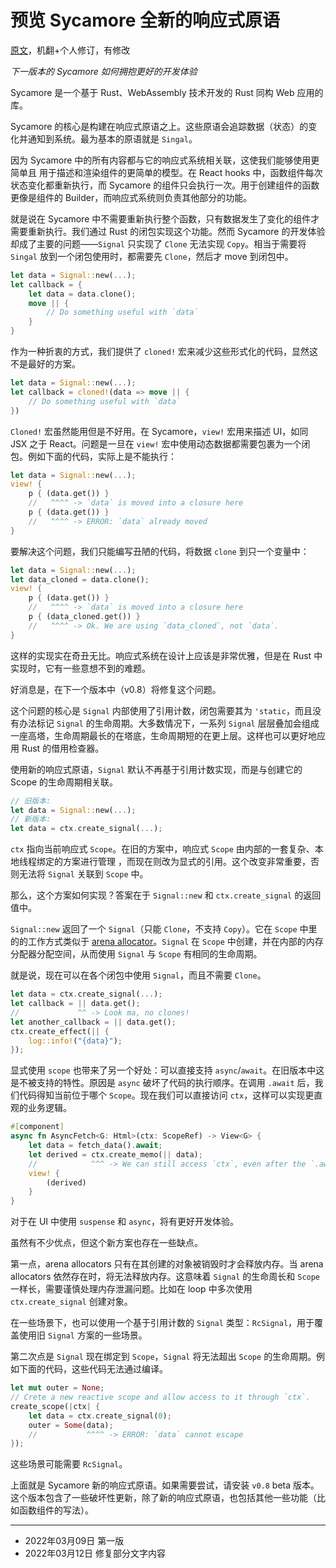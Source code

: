 # 预览 Sycamore 全新的响应式原语

[原文][original_post]，机翻+个人修订，有修改

[original_post]: https://github.com/sycamore-rs/sycamore/blob/master/docs/posts/new-reactive-primitives.md

_下一版本的 Sycamore 如何拥抱更好的开发体验_

Sycamore 是一个基于 Rust、WebAssembly 技术开发的 Rust 同构 Web 应用的库。

Sycamore 的核心是构建在响应式原语之上。这些原语会追踪数据（状态）的变化并通知到系统。最为基本的原语就是 `Singal`。

因为 Sycamore 中的所有内容都与它的响应式系统相关联，这使我们能够使用更简单且
用于描述和渲染组件的更简单的模型。在 React hooks 中，函数组件每次状态变化都重新执行，而 Sycamore 的组件只会执行一次。用于创建组件的函数更像是组件的 Builder，而响应式系统则负责其他部分的功能。

就是说在 Sycamore 中不需要重新执行整个函数，只有数据发生了变化的组件才需要重新执行。我们通过 Rust 的闭包实现这个功能。然而 Sycamore 的开发体验却成了主要的问题——`Signal` 只实现了 `Clone` 无法实现 `Copy`。相当于需要将 `Singal` 放到一个闭包使用时，都需要先 `Clone`，然后才 move 到闭包中。

```rust
let data = Signal::new(...);
let callback = {
    let data = data.clone();
    move || {
        // Do something useful with `data`
    }
}
```

作为一种折衷的方式，我们提供了 `cloned!` 宏来减少这些形式化的代码，显然这不是最好的方案。

```rust
let data = Signal::new(...);
let callback = cloned!(data => move || {
    // Do something useful with `data`
})
```

`Cloned!` 宏虽然能用但是不好用。在 Sycamore，`view!` 宏用来描述 UI，如同 JSX 之于 React。问题是一旦在 `view!` 宏中使用动态数据都需要包裹为一个闭包。例如下面的代码，实际上是不能执行：

```rust
let data = Signal::new(...);
view! {
    p { (data.get()) }
    //   ^^^^ -> `data` is moved into a closure here
    p { (data.get()) }
    //   ^^^^ -> ERROR: `data` already moved
}
```

要解决这个问题，我们只能编写丑陋的代码，将数据 `clone` 到只一个变量中：

```rust
let data = Signal::new(...);
let data_cloned = data.clone();
view! {
    p { (data.get()) }
    //   ^^^^ -> `data` is moved into a closure here
    p { (data_cloned.get()) }
    //   ^^^^ -> Ok. We are using `data_cloned`, not `data`.
}
```

这样的实现实在奇丑无比。响应式系统在设计上应该是非常优雅，但是在 Rust 中实现时，它有一些意想不到的难题。

好消息是，在下一个版本中（v0.8）将修复这个问题。

这个问题的核心是 `Signal` 内部使用了引用计数，闭包需要其为 `'static`，而且没有办法标记 `Signal` 的生命周期。大多数情况下，一系列 `Signal` 层层叠加会组成一座高塔，生命周期最长的在塔底，生命周期短的在更上层。这样也可以更好地应用 Rust 的借用检查器。

使用新的响应式原语，`Signal` 默认不再基于引用计数实现，而是与创建它的 Scope 的生命周期相关联。

```rust
// 旧版本:
let data = Signal::new(...);
// 新版本:
let data = ctx.create_signal(...);
```

`ctx` 指向当前响应式 `Scope`。在旧的方案中，响应式 `Scope` 由内部的一套复杂、本地线程绑定的方案进行管理 ，而现在则改为显式的引用。这个改变非常重要，否则无法将 `Signal` 关联到 `Scope` 中。

那么，这个方案如何实现？答案在于 `Signal::new` 和 `ctx.create_signal` 的返回值中。

`Signal::new` 返回了一个 `Signal`（只能 `Clone`，不支持 `Copy`）。它在 `Scope` 中里的的工作方式类似于 [arena allocator](https://en.wikipedia.org/wiki/Region-based_memory_management)。`Signal` 在 `Scope` 中创建，并在内部的内存分配器分配空间，从而使用 `Signal` 与 `Scope` 有相同的生命周期。

就是说，现在可以在各个闭包中使用 `Signal`，而且不需要 `Clone`。

```rust
let data = ctx.create_signal(...);
let callback = || data.get();
//             ^^ -> Look ma, no clones!
let another_callback = || data.get();
ctx.create_effect(|| {
    log::info!("{data}");
});
```

显式使用 `scope` 也带来了另一个好处：可以直接支持 `async`/`await`。在旧版本中这是不被支持的特性。原因是 `async` 破坏了代码的执行顺序。在调用 `.await` 后，我们代码得知当前位于哪个 `Scope`。现在我们可以直接访问 `ctx`，这样可以实现更直观的业务逻辑。

```rust
#[component]
async fn AsyncFetch<G: Html>(ctx: ScopeRef) -> View<G> {
    let data = fetch_data().await;
    let derived = ctx.create_memo(|| data);
    //            ^^^ -> We can still access `ctx`, even after the `.await` suspension point.
    view! {
        (derived)
    }
}
```

对于在 UI 中使用 `suspense` 和  `async`，将有更好开发体验。

虽然有不少优点，但这个新方案也存在一些缺点。

第一点，arena allocators 只有在其创建的对象被销毁时才会释放内存。当 arena allocators 依然存在时，将无法释放内存。这意味着 `Signal` 的生命周长和 `Scope` 一样长，需要谨慎处理内存泄漏问题。比如在 loop 中多次使用 `ctx.create_signal` 创建对象。 

在一些场景下，也可以使用一个基于引用计数的 `Signal` 类型：`RcSignal`，用于覆盖使用旧 `Signal` 方案的一些场景。

第二次点是 `Signal` 现在绑定到 `Scope`，`Signal` 将无法超出 `Scope` 的生命周期。例如下面的代码，这些代码无法通过编译。

```rust
let mut outer = None;
// Crete a new reactive scope and allow access to it through `ctx`.
create_scope(|ctx| {
    let data = ctx.create_signal(0);
    outer = Some(data);
    //           ^^^^ -> ERROR: `data` cannot escape
});
```

这些场景可能需要 `RcSignal`。

上面就是 Sycamore 新的响应式原语。如果需要尝试，请安装 `v0.8` beta 版本。这个版本包含了一些破坏性更新，除了新的响应式原语，也包括其他一些功能（比如函数组件的写法）。

---

- 2022年03月09日 第一版
- 2022年03月12日 修复部分文字内容

